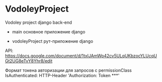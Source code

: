 # VodoleyProject
Vodoley project django back-end

- main 
основное приложение django

- vodoleyProject
рут-приложение django

API:
https://docs.google.com/document/d/1txIJAmWp42cv5ULqUKbzocYLUcqUGt2UG8eTvY8Yhr8/edit

Формат токена авторизации для запросов с permissionClass IsAuthenticated:
HTTP-Header 'Authorization: Token ***'
